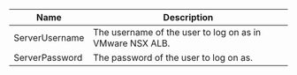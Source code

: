 | Name | Description |
| - | - |
| ServerUsername | The username of the user to log on as in VMware NSX ALB. |
| ServerPassword | The password of the user to log on as. |